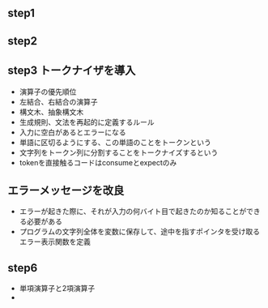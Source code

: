 ## step1
## step2
## step3 トークナイザを導入
- 演算子の優先順位
- 左結合、右結合の演算子
- 構文木、抽象構文木
- 生成規則、文法を再起的に定義するルール
- 入力に空白があるとエラーになる
- 単語に区切るようにする、この単語のことをトークンという
- 文字列をトークン列に分割することをトークナイズするという
- tokenを直接触るコードはconsumeとexpectのみ

## エラーメッセージを改良
- エラーが起きた際に、それが入力の何バイト目で起きたのか知ることができる必要がある
- プログラムの文字列全体を変数に保存して、途中を指すポインタを受け取るエラー表示関数を定義

## step6
- 単項演算子と2項演算子
- 